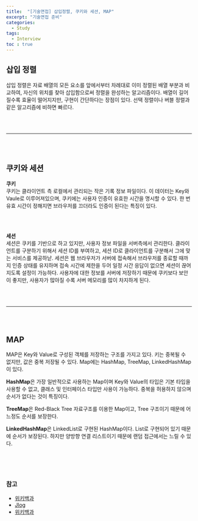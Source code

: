 ```yaml
---
title:  "[기술면접] 삽입정렬, 쿠키와 세션, MAP"
excerpt: "기술면접 준비"
categories: 
  - Study
tags: 
  - Interview
toc : true
---
```


## 삽입 정렬
삽입 정렬은 자료 배열의 모든 요소를 앞에서부터 차례대로 이미 정렬된 배열 부분과 비교하여, 자신의 위치를 찾아 삽입함으로써 정렬을 완성하는 알고리즘이다. 배열이 길어질수록 효율이 떨어지지만, 구현이 간단하다는 장점이 있다. 선택 정렬이나 버블 정렬과 같은 알고리즘에 비하면 빠르다.


<br><br>

-----

<br><br>

## 쿠키와 세션

**쿠키** <br>
쿠키는 클라이언트 측 로컬에서 관리되는 작은 기록 정보 파일이다. 이 데이터는 Key와 Vaule로 이루어져있으며, 쿠키에는 사용자 인증이 유효한 시간을 명시할 수 있다. 한 번 유효 시간이 정해지면 브라우저를 끄더라도 인증이 된다는 특징이 있다.

<br><br>

**세션** <br>
세션은 쿠키를 기반으로 하고 있지만, 사용자 정보 파일을 서버측에서 관리한다. 클라이언트를 구분하기 위해서 세션 ID를 부여하고, 세션 ID로 클라이언트를 구분해서 그에 맞는 서비스를 제공하낟. 세션은 웹 브라우저가 서버에 접속해서 브라우저를 종료할 때까지 인증 상태를 유지하며 접속 시간에 제한을 두어 일정 시간 응답이 없으면 세션이 끊어지도록 설정이 가능하다. 사용자에 대한 정보를 서버에 저장하기 때문에 쿠키보다 보안이 좋지만, 사용자가 많아질 수록 서버 메모리를 많이 차지하게 된다.

<br><br>

-----

<br><br>


## MAP
MAP은 Key와 Value로 구성된 객체를 저장하는 구조를 가지고 있다. 키는 중복될 수 없지만, 값은 중복 저장될 수 있다. Map에는 HashMap, TreeMap, LinkedHashMap이 있다. <br>

**HashMap**은 가장 일반적으로 사용하는 Map이며 Key와 Value의 타입은 기본 타입을 사용할 수 없고, 클래스 및 인터페이스 타입만 사용이 가능하다. 중복을 허용하지 않으며 순서가 없다는 것이 특징이다. <br>

**TreeMap**은 Red-Black Tree 자료구조를 이용한 Map이고, Tree 구조이기 때문에 어느정도 순서를 보장한다. <br>

**LinkedHashMap**은 LinkedList로 구현된 HashMap이다. List로 구현되어 있기 때문에 순서가 보장된다. 하지만 양방향 연결 리스트이기 때문에 랜덤 접근에서는 느릴 수 있다.


<br><br><br>

### 참고

- [위키백과](https://ko.wikipedia.org/wiki/%EC%82%BD%EC%9E%85_%EC%A0%95%EB%A0%AC)
- [Jlog](https://mirinae312.github.io/develop/2018/06/04/jvm_gc.html)
- [위키백과](https://ko.wikipedia.org/wiki/%EA%B1%B0%ED%92%88_%EC%A0%95%EB%A0%AC)

<br>

[^b]: buffer - 데이터를 임시로 저장하는 메모리